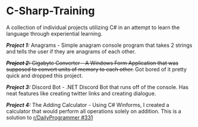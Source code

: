 # C-Sharp-Training
A collection of individual projects utilizing C# in an attempt to learn the language through experiential learning.

**_Project 1:_** Anagrams - Simple anagram console program that takes 2 strings and tells the user if they are anagrams of each other.

~~**_Project 2:_** Gigabyte Converter - A Windows Form Application that was supposed to convert units of memory to each other.~~ Got bored of it pretty quick and dropped this project.

**_Project 3:_** Discord Bot - .NET Discord Bot that runs off of the console. Has neat features like creating twitter links and creating dialogue.

**_Project 4:_** The Adding Calculator - Using C# Winforms, I created a calculator that would perform all operations solely on addition. This is a solution to [r/DailyProgrammer #331]



[r/DailyProgrammer #331]: https://www.reddit.com/r/dailyprogrammer/comments/6ze9z0/20170911_challenge_331_easy_the_adding_calculator/
